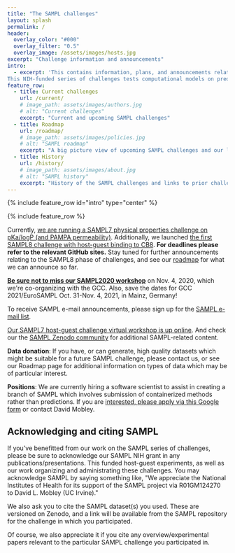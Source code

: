 ```yaml
---
title: "The SAMPL challenges"
layout: splash
permalink: /
header:
  overlay_color: "#000"
  overlay_filter: "0.5"
  overlay_image: /assets/images/hosts.jpg
excerpt: "Challenge information and announcements"
intro:
  - excerpt: 'This contains information, plans, and announcements relating to the Statistical Assessment of Modeling of Proteins and Ligands (SAMPL) series of blind predictive challenges.
This NIH-funded series of challenges tests computational models on predictions of properties related to obstacles faced in a drug discovery setting. Use our sub-pages and links to access more information.'
feature_row:
  - title: Current challenges
    url: /current/
    # image_path: assets/images/authors.jpg
    # alt: "Current challenges"
    excerpt: "Current and upcoming SAMPL challenges"
  - title: Roadmap
    url: /roadmap/
    # image_path: assets/images/policies.jpg
    # alt: "SAMPL roadmap"
    excerpt: "A big picture view of upcoming SAMPL challenges and our long-term roadmap"
  - title: History
    url: /history/
    # image_path: assets/images/about.jpg
    # alt: "SAMPL history"
    excerpt: "History of the SAMPL challenges and links to prior challenges and data"
---
```


{% include feature_row id="intro" type="center" %}

{% include feature_row %}

Currently, [we are running a SAMPL7 physical properties challenge on pKa/logP (and PAMPA permeability)](https://github.com/samplchallenges/SAMPL7/tree/master/physical_property). Additionally, we launched [the first SAMPL8 challenge with host-guest binding to CB8](https://github.com/samplchallenges/sampl8). **For deadlines please refer to the relevant GitHub sites.** Stay tuned for further announcements relating to the SAMPL8 phase of challenges, and see our [roadmap](https://samplchallenges.github.io/roadmap/plans/) for what we can announce so far.

[**Be sure not to miss our SAMPL2020 workshop**](https://www.gdch.de/gcc2020) on Nov. 4, 2020, which we're co-organizing with the GCC. Also, save the dates for GCC 2021/EuroSAMPL Oct. 31-Nov. 4, 2021, in Mainz, Germany!

To receive SAMPL e-mail announcements, please sign up for the [SAMPL e-mail list](http://eepurl.com/dPj11j).

[Our SAMPL7 host-guest challenge virtual workshop is up online](https://zenodo.org/record/3674155). And check our the [SAMPL Zenodo community](https://zenodo.org/communities/sampl?page=1&size=20) for additional SAMPL-related content.

**Data donation**: If you have, or can generate, high quality datasets which might be suitable for a future SAMPL challenge, please contact us, or see our Roadmap page for additional information on types of data which may be of particular interest.

**Positions**: We are currently hiring a software scientist to assist in creating a branch of SAMPL which involves submission of containerized methods rather than predictions. If you are [interested, please apply via this Google form](https://docs.google.com/forms/d/e/1FAIpQLSdr2rT_AjU0oFVZj-rr6cpxk3Z6jx6_kocpca7INiChV0AIoQ/viewform?usp=sf_link) or contact David Mobley.

## Acknowledging and citing SAMPL

If you've benefitted from our work on the SAMPL series of challenges, please be sure to acknowledge our SAMPL NIH grant in any publications/presentations. This funded host-guest experiments, as well as our work organizing and administrating these challenges. You may acknowledge SAMPL by saying something like, "We appreciate the National Institutes of Health for its support of the SAMPL project via R01GM124270 to David L. Mobley (UC Irvine)."

We also ask you to cite the SAMPL dataset(s) you used. These are versioned on Zenodo, and a link will be available from the SAMPL repository for the challenge in which you participated.

Of course, we also appreciate it if you cite any overview/experimental papers relevant to the particular SAMPL challenge you participated in.
